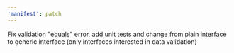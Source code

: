 ```yaml
---
'manifest': patch
---
```


Fix validation "equals" error, add unit tests and change from plain interface to generic interface (only interfaces interested in data validation)
